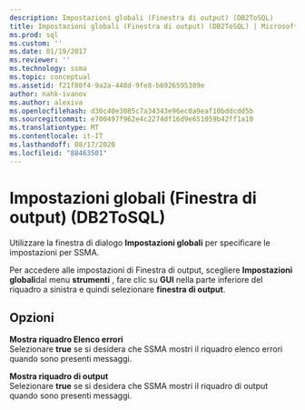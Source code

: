```yaml
---
description: Impostazioni globali (Finestra di output) (DB2ToSQL)
title: Impostazioni globali (Finestra di output) (DB2ToSQL) | Microsoft Docs
ms.prod: sql
ms.custom: ''
ms.date: 01/19/2017
ms.reviewer: ''
ms.technology: ssma
ms.topic: conceptual
ms.assetid: f21f80f4-9a2a-448d-9fe8-b6926595389e
author: nahk-ivanov
ms.author: alexiva
ms.openlocfilehash: d30c40e3085c7a34343e96ec0a9eaf10bddcdd5b
ms.sourcegitcommit: e700497f962e4c2274df16d9e651059b42ff1a10
ms.translationtype: MT
ms.contentlocale: it-IT
ms.lasthandoff: 08/17/2020
ms.locfileid: "88463501"
---
```

# <a name="global-settings-output-window-db2tosql"></a>Impostazioni globali (Finestra di output) (DB2ToSQL)
Utilizzare la finestra di dialogo **Impostazioni globali** per specificare le impostazioni per SSMA.  
  
Per accedere alle impostazioni di Finestra di output, scegliere **Impostazioni globali**dal menu **strumenti** , fare clic su **GUI** nella parte inferiore del riquadro a sinistra e quindi selezionare **finestra di output**.  
  
## <a name="options"></a>Opzioni  
**Mostra riquadro Elenco errori**  
Selezionare **true** se si desidera che SSMA mostri il riquadro elenco errori quando sono presenti messaggi.  
  
**Mostra riquadro di output**  
Selezionare **true** se si desidera che SSMA mostri il riquadro di output quando sono presenti messaggi.  
  
